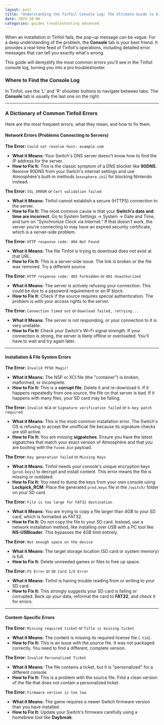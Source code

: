 ```yaml
---
layout: post
title: "Understanding the Tinfoil Console Log: The Ultimate Guide to Errors"
date: 2025-10-06
categories: guides troubleshooting advanced
---
```


When an installation in Tinfoil fails, the pop-up message can be vague. For a deep understanding of the problem, the **Console** tab is your best friend. It provides a real-time feed of Tinfoil's operations, including detailed error messages that can tell you exactly what's wrong.

This guide will demystify the most common errors you'll see in the Tinfoil console log, turning you into a pro troubleshooter.

### Where to Find the Console Log

In Tinfoil, use the 'L' and 'R' shoulder buttons to navigate between tabs. The **Console** tab is usually the last one on the right.

---

### A Dictionary of Common Tinfoil Errors

Here are the most frequent errors, what they mean, and how to fix them.

#### Network Errors (Problems Connecting to Servers)

**The Error:** `Could not resolve host: example.com`
* **What it Means:** Your Switch's DNS server doesn't know how to find the IP address for the server.
* **How to Fix It:** This is the classic symptom of a DNS blocker like **90DNS**. Remove 90DNS from your Switch's internet settings and use Atmosphère's built-in methods (`exosphere.ini`) for blocking Nintendo instead.

**The Error:** `SSL_ERROR` or `Cert validation failed`
* **What it Means:** Tinfoil cannot establish a secure (HTTPS) connection to the server.
* **How to Fix It:** The most common cause is that your **Switch's date and time are incorrect**. Go to System Settings -> System -> Date and Time, and turn on "Synchronize Clock via Internet." If that doesn't work, the server you're connecting to may have an expired security certificate, which is a server-side problem.

**The Error:** `HTTP response code: 404 Not Found`
* **What it Means:** The file Tinfoil is trying to download does not exist at that URL.
* **How to Fix It:** This is a server-side issue. The link is broken or the file was removed. Try a different source.

**The Error:** `HTTP response code: 403 Forbidden` or `401 Unauthorized`
* **What it Means:** The server is actively refusing your connection. This could be due to a password requirement or an IP block.
* **How to Fix It:** Check if the source requires special authentication. The problem is with your access rights to the server.

**The Error:** `Connection timed out` or `Download failed, retrying...`
* **What it Means:** The server is not responding, or your connection to it is very unstable.
* **How to Fix It:** Check your Switch's Wi-Fi signal strength. If your connection is strong, the server is likely offline or overloaded. You'll have to wait and try again later.

---

#### Installation & File System Errors

**The Error:** `Invalid PFS0 Magic!`
* **What it Means:** The NSP or XCI file (the "container") is broken, malformed, or incomplete.
* **How to Fix It:** This is a **corrupt file**. Delete it and re-download it. If it happens repeatedly from one source, the file on that server is bad. If it happens with many files, your SD card may be failing.

**The Error:** `Invalid NCA` or `Signature verification failed` or `b-key patch required`
* **What it Means:** This is the most common installation error. The Switch's OS is refusing to accept the unofficial file because its signature checks are still active.
* **How to Fix It:** You are missing **sigpatches**. Ensure you have the latest sigpatches that match your exact version of Atmosphère and that you are booting with the `fusee.bin` payload.

**The Error:** `Key generation failed` or `Missing Keys`
* **What it Means:** Tinfoil needs your console's unique encryption keys (`prod.keys`) to decrypt and install content. This error means the file is missing or outdated.
* **How to Fix It:** You need to dump the keys from your own console using **Lockpick_RCM**. Place the generated `prod.keys` file in the `/switch/` folder on your SD card.

**The Error:** `File is too large for FAT32 destination`
* **What it Means:** You are trying to copy a file larger than 4GB to your SD card, which is formatted as FAT32.
* **How to Fix It:** Do not copy the file to your SD card. Instead, use a network installation method, like installing over USB with a PC tool like **NS-USBloader**. This bypasses the 4GB limit entirely.

**The Error:** `Not enough space on the device`
* **What it Means:** The target storage location (SD card or system memory) is full.
* **How to Fix It:** Delete unneeded games or files to free up space.

**The Error:** `FS Error` or `SD Card I/O Error`
* **What it Means:** Tinfoil is having trouble reading from or writing to your SD card.
* **How to Fix It:** This strongly suggests your SD card is failing or corrupted. Back up your data, reformat the card to **FAT32**, and check it for errors.

---

#### Content-Specific Errors

**The Error:** `Missing required ticket` or `Title is missing ticket`
* **What it Means:** The content is missing its required license file (`.tik`).
* **How to Fix It:** This is an issue with the source file. It was not packaged correctly. You need to find a different, complete version.

**The Error:** `Invalid Personalized Ticket`
* **What it Means:** The file contains a ticket, but it is "personalized" for a different console.
* **How to Fix It:** This is a problem with the source file. Find a clean version of the file that does not contain a personalized ticket.

**The Error:** `Firmware version is too low`
* **What it Means:** The game requires a newer Switch firmware version than you have installed.
* **How to Fix It:** Update your Switch's firmware carefully using a homebrew tool like **Daybreak**.

